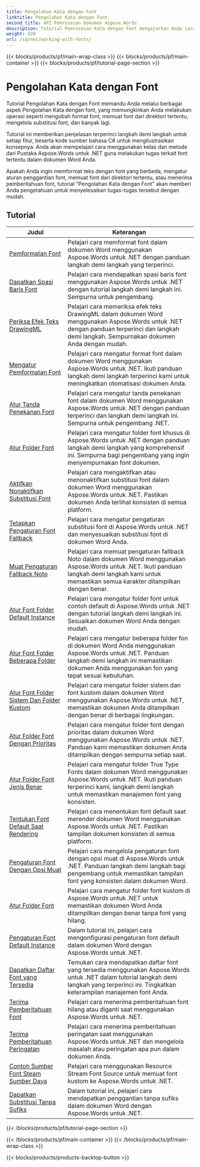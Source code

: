 ```yaml
---
title: Pengolahan Kata dengan Font
linktitle: Pengolahan Kata dengan Font
second_title: API Pemrosesan Dokumen Aspose.Words
description: Tutorial Pemrosesan Kata dengan Font mengajarkan Anda cara bekerja dengan font di Word dengan Aspose.Words untuk .NET. Pemformatan, substitusi, pemberitahuan, dan banyak lagi.
weight: 420
url: /id/net/working-with-fonts/
---
```


{{< blocks/products/pf/main-wrap-class >}}
{{< blocks/products/pf/main-container >}}
{{< blocks/products/pf/tutorial-page-section >}}

# Pengolahan Kata dengan Font


Tutorial Pengolahan Kata dengan Font memandu Anda melalui berbagai aspek Pengolahan Kata dengan font, yang memungkinkan Anda melakukan operasi seperti mengubah format font, memuat font dari direktori tertentu, mengelola substitusi font, dan banyak lagi.

Tutorial ini memberikan penjelasan terperinci langkah demi langkah untuk setiap fitur, beserta kode sumber bahasa C# untuk mengilustrasikan konsepnya. Anda akan mempelajari cara menggunakan kelas dan metode dari Pustaka Aspose.Words untuk .NET guna melakukan tugas terkait font tertentu dalam dokumen Word Anda.

Apakah Anda ingin memformat teks dengan font yang berbeda, mengatur aturan penggantian font, memuat font dari direktori tertentu, atau menerima pemberitahuan font, tutorial "Pengolahan Kata dengan Font" akan memberi Anda pengetahuan untuk menyelesaikan tugas-tugas tersebut dengan mudah.

 ## Tutorial
| Judul | Keterangan |
| --- | --- |
| [Pemformatan Font](./font-formatting/) | Pelajari cara memformat font dalam dokumen Word menggunakan Aspose.Words untuk .NET dengan panduan langkah demi langkah yang terperinci. |
| [Dapatkan Spasi Baris Font](./get-font-line-spacing/) | Pelajari cara mendapatkan spasi baris font menggunakan Aspose.Words untuk .NET dengan tutorial langkah demi langkah ini. Sempurna untuk pengembang. |
| [Periksa Efek Teks DrawingML](./check-drawingml-text-effect/) | Pelajari cara memeriksa efek teks DrawingML dalam dokumen Word menggunakan Aspose.Words untuk .NET dengan panduan terperinci dan langkah demi langkah. Sempurnakan dokumen Anda dengan mudah. |
| [Mengatur Pemformatan Font](./set-font-formatting/) | Pelajari cara mengatur format font dalam dokumen Word menggunakan Aspose.Words untuk .NET. Ikuti panduan langkah demi langkah terperinci kami untuk meningkatkan otomatisasi dokumen Anda. |
| [Atur Tanda Penekanan Font](./set-font-emphasis-mark/) | Pelajari cara mengatur tanda penekanan font dalam dokumen Word menggunakan Aspose.Words untuk .NET dengan panduan terperinci dan langkah demi langkah ini. Sempurna untuk pengembang .NET. |
| [Atur Folder Font](./set-fonts-folders/) | Pelajari cara mengatur folder font khusus di Aspose.Words untuk .NET dengan panduan langkah demi langkah yang komprehensif ini. Sempurna bagi pengembang yang ingin menyempurnakan font dokumen. |
| [Aktifkan Nonaktifkan Substitusi Font](./enable-disable-font-substitution/) | Pelajari cara mengaktifkan atau menonaktifkan substitusi font dalam dokumen Word menggunakan Aspose.Words untuk .NET. Pastikan dokumen Anda terlihat konsisten di semua platform. |
| [Tetapkan Pengaturan Font Fallback](./set-font-fallback-settings/) | Pelajari cara mengatur pengaturan substitusi font di Aspose.Words untuk .NET dan menyesuaikan substitusi font di dokumen Word Anda. |
| [Muat Pengaturan Fallback Noto](./load-noto-fallback-settings/) | Pelajari cara memuat pengaturan fallback Noto dalam dokumen Word menggunakan Aspose.Words untuk .NET. Ikuti panduan langkah demi langkah kami untuk memastikan semua karakter ditampilkan dengan benar. |
| [Atur Font Folder Default Instance](./set-fonts-folders-default-instance/) | Pelajari cara mengatur folder font untuk contoh default di Aspose.Words untuk .NET dengan tutorial langkah demi langkah ini. Sesuaikan dokumen Word Anda dengan mudah. |
| [Atur Font Folder Beberapa Folder](./set-fonts-folders-multiple-folders/) | Pelajari cara mengatur beberapa folder fon di dokumen Word Anda menggunakan Aspose.Words untuk .NET. Panduan langkah demi langkah ini memastikan dokumen Anda menggunakan fon yang tepat sesuai kebutuhan. |
| [Atur Font Folder Sistem Dan Folder Kustom](./set-fonts-folders-system-and-custom-folder/) | Pelajari cara mengatur folder sistem dan font kustom dalam dokumen Word menggunakan Aspose.Words untuk .NET, memastikan dokumen Anda ditampilkan dengan benar di berbagai lingkungan. |
| [Atur Folder Font Dengan Prioritas](./set-fonts-folders-with-priority/) | Pelajari cara mengatur folder font dengan prioritas dalam dokumen Word menggunakan Aspose.Words untuk .NET. Panduan kami memastikan dokumen Anda ditampilkan dengan sempurna setiap saat. |
| [Atur Folder Font Jenis Benar](./set-true-type-fonts-folder/) | Pelajari cara mengatur folder True Type Fonts dalam dokumen Word menggunakan Aspose.Words untuk .NET. Ikuti panduan terperinci kami, langkah demi langkah untuk memastikan manajemen font yang konsisten. |
| [Tentukan Font Default Saat Rendering](./specify-default-font-when-rendering/) | Pelajari cara menentukan font default saat merender dokumen Word menggunakan Aspose.Words untuk .NET. Pastikan tampilan dokumen konsisten di semua platform. |
| [Pengaturan Font Dengan Opsi Muat](./font-settings-with-load-options/) | Pelajari cara mengelola pengaturan font dengan opsi muat di Aspose.Words untuk .NET. Panduan langkah demi langkah bagi pengembang untuk memastikan tampilan font yang konsisten dalam dokumen Word.|
| [Atur Folder Font](./set-fonts-folder/) | Pelajari cara mengatur folder font kustom di Aspose.Words untuk .NET untuk memastikan dokumen Word Anda ditampilkan dengan benar tanpa font yang hilang. |
| [Pengaturan Font Default Instance](./font-settings-default-instance/) | Dalam tutorial ini, pelajari cara mengonfigurasi pengaturan font default dalam dokumen Word dengan Aspose.Words untuk .NET. |
| [Dapatkan Daftar Font yang Tersedia](./get-list-of-available-fonts/) | Temukan cara mendapatkan daftar font yang tersedia menggunakan Aspose.Words untuk .NET dalam tutorial langkah demi langkah yang terperinci ini. Tingkatkan keterampilan manajemen font Anda. |
| [Terima Pemberitahuan Font](./receive-notifications-of-fonts/) | Pelajari cara menerima pemberitahuan font hilang atau diganti saat menggunakan Aspose.Words untuk .NET. |
| [Terima Pemberitahuan Peringatan](./receive-warning-notification/) | Pelajari cara menerima pemberitahuan peringatan saat menggunakan Aspose.Words untuk .NET dan mengelola masalah atau peringatan apa pun dalam dokumen Anda. |
| [Contoh Sumber Font Steam Sumber Daya](./resource-steam-font-source-example/) | Pelajari cara menggunakan Resource Stream Font Source untuk memuat font kustom ke Aspose.Words untuk .NET. |
| [Dapatkan Substitusi Tanpa Sufiks](./get-substitution-without-suffixes/) | Dalam tutorial ini, pelajari cara mendapatkan penggantian tanpa sufiks dalam dokumen Word dengan Aspose.Words untuk .NET. |
{{< /blocks/products/pf/tutorial-page-section >}}

{{< /blocks/products/pf/main-container >}}
{{< /blocks/products/pf/main-wrap-class >}}

{{< blocks/products/products-backtop-button >}}
